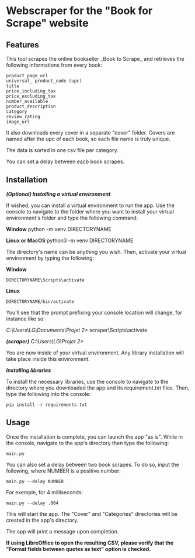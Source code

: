 <h1>Webscraper for the "Book for Scrape" website</h1>
<h2>Features</h2>
This tool scrapes the online bookseller _Book to Scrape_  and retrieves the following informations from every book:

    product_page_url
    universal_ product_code (upc)
    title
    price_including_tax
    price_excluding_tax
    number_available
    product_description
    category
    review_rating
    image_url

It also downloads every cover in a separate "cover" folder. Covers are named after the upc of each book, so each file name is truly unique.

The data is sorted in one csv file per category.

You can set a delay between eacb book scrapes.

<h2>Installation</h2>

_**(Optional) Installing a virtual environment**_

If wished, you can install a virtual environment to run the app. Use the console to navigate to the folder where you want to install your virtual environment's folder and type the following command:

**Window**
    python -m venv DIRECTORYNAME

**Linux or MacOS**
    python3 -m venv DIRECTORYNAME

The directory's name can be anything you wish. Then, activate your virtual environment by typing the following:

**Window**

    DIRECTORYNAME\Scripts\activate

**Linux**

    DIRECTORYNAME/bin/activate

You'll see that the prompt prefixing your console location will change, for instance like so:

_C:\Users\LG\Documents\Projet 2>_ scraper\Scripts\activate

_**(scraper)** C:\Users\LG\Projet 2>_

You are now inside of your virtual environment. Any library installation will take place inside this environment.


**_Installing libraries_**

To install the necessary libraries, use the console to navigate to the directory where you downloaded the app and its requirement.txt files. Then, type the following into the console:

    pip install -r requirements.txt


<h2>Usage</h2>
Once the installation is complete, you can launch the app "as is". While in the console, navigate to the app's directory then type the following:

    main.py

You can also set a delay between two book scrapes. To do so, input the following, where NUMBER is a positive number:

    main.py --delay NUMBER

For exemple, for 4 milliseconds:

    main.py --delay .004

This will start the app. The "Cover" and "Categories" directories will be created in the app's directory.

The app will print a message upon completion.

**If using LibreOffice to open the resulting CSV, please verify that the "Format fields between quotes as text" option is checked.**
